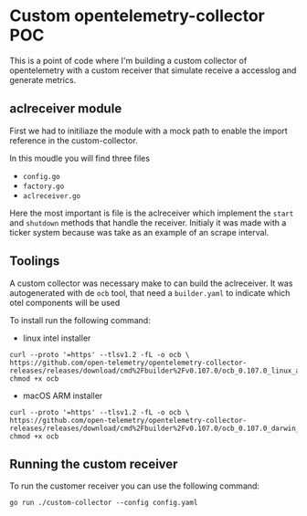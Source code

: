 # Custom opentelemetry-collector POC

This is a point of code where I'm building a custom collector of opentelemetry with a custom receiver that simulate receive a accesslog and generate metrics. 


## aclreceiver module

First we had to initiliaze the module with a mock path to enable the import reference in the custom-collector.

In this moudle you will find three files
* `config.go`
* `factory.go`
* `aclreceiver.go`

Here the most important is file is the aclreceiver which implement the `start` and `shutdown` methods that handle the receiver.
Initialy it was made with a ticker system because was take as an example of an scrape interval.

## Toolings

A custom collector was necessary make to can build the aclreceiver. It was autogenerated with de `ocb` tool, that need a `builder.yaml` to indicate which otel components will be used 

To install run the following command: 

* linux intel installer 
```
curl --proto '=https' --tlsv1.2 -fL -o ocb \
https://github.com/open-telemetry/opentelemetry-collector-releases/releases/download/cmd%2Fbuilder%2Fv0.107.0/ocb_0.107.0_linux_amd64
chmod +x ocb
```
* macOS ARM installer

```
curl --proto '=https' --tlsv1.2 -fL -o ocb \
https://github.com/open-telemetry/opentelemetry-collector-releases/releases/download/cmd%2Fbuilder%2Fv0.107.0/ocb_0.107.0_darwin_arm64
chmod +x ocb
```


## Running the custom receiver 

To run the customer receiver you can use the following command:

`go run ./custom-collector --config config.yaml` 

